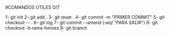 #COMANDOS UTILES GIT

1- git init
2- git add .
3- git reset .
4- git commit -m "PRIMER COMMIT"
5- git checkout -- .
6- git log
7- git commit --amend (:wq! "PARA SALIR")
8- git checkout -b rama-heroes
9- git branch
